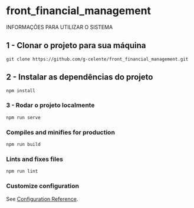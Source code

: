 # front_financial_management

INFORMAÇÕES PARA UTILIZAR O SISTEMA

## 1 - Clonar o projeto para sua máquina
```
git clone https://github.com/g-celente/front_financial_management.git
```

## 2 - Instalar as dependências do projeto
```
npm install
```

### 3 - Rodar o projeto localmente
```
npm run serve
```

### Compiles and minifies for production
```
npm run build
```

### Lints and fixes files
```
npm run lint
```

### Customize configuration
See [Configuration Reference](https://cli.vuejs.org/config/).
